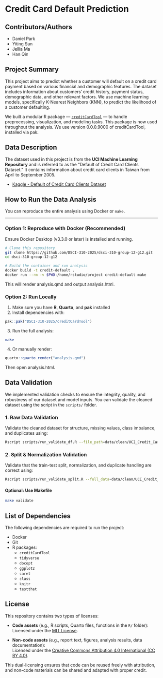 # Credit Card Default Prediction

## Contributors/Authors
- Daniel Park
- Yiting Sun
- Jellia Ma
- Han Qin


## Project Summary
This project aims to predict whether a customer will default on a credit card payment based on various financial and demographic features. The dataset includes information about customers’ credit history, payment status, demographic data, and other relevant factors. We use machine learning models, specifically K-Nearest Neighbors (KNN), to predict the likelihood of a customer defaulting.

We built a modular R package — [`creditCardTool`](https://github.com/DSCI-310-2025/creditCardTool) — to handle preprocessing, visualization, and modeling tasks. This package is now used throughout the analysis.
We use version 0.0.0.9000 of creditCardTool, installed via pak.

## Data Description
The dataset used in this project is from the **UCI Machine Learning Repository** and is referred to as the "Default of Credit Card Clients Dataset." It contains information about credit card clients in Taiwan from April to September 2005.

- [Kaggle - Default of Credit Card Clients Dataset](https://www.kaggle.com/datasets/uciml/default-of-credit-card-clients-dataset)

## How to Run the Data Analysis

You can reproduce the entire analysis using Docker or `make`.

---

### Option 1: Reproduce with Docker (Recommended)

Ensure Docker Desktop (v3.3.0 or later) is installed and running.

```bash
# Clone this repository
git clone https://github.com/DSCI-310-2025/dsci-310-group-12-g12.git
cd dsci-310-group-12-g12

# Build the container and run analysis
docker build -t credit-default .
docker run --rm -v $PWD:/home/rstudio/project credit-default make
```

This will render analysis.qmd and output analysis.html.

### Option 2: Run Locally
1.	Make sure you have **R**, **Quarto**, and **pak** installed
2.	Install dependencies with:

```r
pak::pak("DSCI-310-2025/creditCardTool")
```
3.	Run the full analysis:

```bash
make
```

4.	Or manually render:
```r
quarto::quarto_render("analysis.qmd")
```
Then open analysis.html.

## Data Validation

We implemented validation checks to ensure the integrity, quality, and robustness of our dataset and model inputs.
You can validate the cleaned dataset using the script in the `scripts/` folder.


### 1. Raw Data Validation

Validate the cleaned dataset for structure, missing values, class imbalance, and duplicates using:

```bash
Rscript scripts/run_validate_df.R --file_path=data/clean/UCI_Credit_Card_processed.csv
```

### 2. Split & Normalization Validation

Validate that the train-test split, normalization, and duplicate handling are correct using:

```bash
Rscript scripts/run_validate_split.R --full_data=data/clean/UCI_Credit_Card_processed.csv
```

#### Optional: Use Makefile

```bash
make validate
```

## List of Dependencies
The following dependencies are required to run the project:

- Docker
- Git 
- R packages: 
    - `creditCardTool`
    - `tidyverse`
    - `docopt`
    - `ggplot2`
    - `caret`
    - `class`
    - `knitr`
    - `testthat`


## License

This repository contains two types of licenses:

- **Code assets** (e.g., R scripts, Quarto files, functions in the `R/` folder):  
  Licensed under the [MIT License](./LICENSE.md).

- **Non-code assets** (e.g., report text, figures, analysis results, data documentation):  
  Licensed under the [Creative Commons Attribution 4.0 International (CC BY 4.0)](https://creativecommons.org/licenses/by/4.0/).

This dual-licensing ensures that code can be reused freely with attribution, and non-code materials can be shared and adapted with proper credit.


















